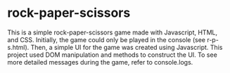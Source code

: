 # rock-paper-scissors
This is a simple rock-paper-scissors game made with Javascript, HTML, and CSS. Initially, the game could only be played in the console (see r-p-s.html). Then, a simple UI for the game was created using Javascript. This project used DOM manipulation and methods to construct the UI. To see more detailed messages during the game, refer to console.logs. 